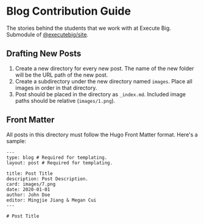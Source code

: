 # Blog Contribution Guide

The stories behind the students that we work with at Execute Big. Submodule of [@executebig/site](https://github.com/executebig/site).

## Drafting New Posts

1. Create a new directory for every new post. The name of the new folder will be the URL path of the new post.
1. Create a subdirectory under the new directory named `images`. Place all images in order in that directory. 
1. Post should be placed in the directory as `_index.md`. Included image paths should be relative (`images/1.png`).

## Front Matter

All posts in this directory must follow the Hugo Front Matter format. Here's a sample: 

```
---
type: blog # Required for templating.
layout: post # Required for templating.

title: Post Title
description: Post Description.
card: images/7.png
date: 2020-01-01
author: John Doe
editor: Mingjie Jiang & Megan Cui
---

# Post Title
```